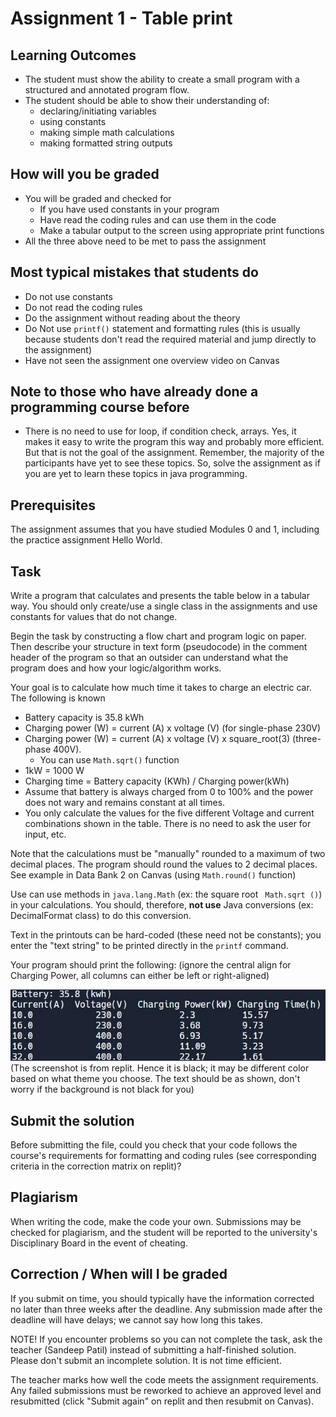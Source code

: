 # Assignment 1 - Table print

## Learning Outcomes
* The student must show the ability to create a small program with a structured and annotated program flow. 
* The student should be able to show their understanding of:
  * declaring/initiating variables
  * using constants
  * making simple math calculations
  * making formatted string outputs

## How will you be graded
* You will be graded and checked for
  * If you have used constants in your program
  * Have read the coding rules and can use them in the code
  * Make a tabular output to the screen using appropriate print functions
* All the three above need to be met to pass the assignment

## Most typical mistakes that students do
* Do not use constants
* Do not read the coding rules
* Do the assignment without reading about the theory
* Do Not use ```printf()``` statement and formatting rules (this is usually because students don't read the required material and jump directly to the assignment)
* Have not seen the assignment one overview video on Canvas

## Note to those who have already done a programming course before
* There is no need to use for loop, if condition check, arrays. Yes, it makes it easy to write the program this way and probably more efficient. But that is not the goal of the assignment. Remember, the majority of the participants have yet to see these topics. So, solve the assignment as if you are yet to learn these topics in java programming. 


## Prerequisites
The assignment assumes that you have studied Modules 0 and 1, including the practice assignment Hello World.

## Task
Write a program that calculates and presents the table below in a tabular way. You should only create/use a single class in the assignments and use constants for values that do not change. 

Begin the task by constructing a flow chart and program logic on paper. Then describe your structure in text form (pseudocode) in the comment header of the program so that an outsider can understand what the program does and how your logic/algorithm works.

Your goal is to calculate how much time it takes to charge an electric car. The following is known
* Battery capacity is 35.8 kWh
* Charging power (W) = current (A) x voltage (V) (for single-phase 230V)
* Charging power (W) = current (A) x voltage (V) x square_root(3) (three-phase 400V).
  * You can use ```Math.sqrt()``` function
* 1kW = 1000 W
* Charging time = Battery capacity (KWh) / Charging power(kWh)
* Assume that battery is always charged from 0 to 100% and the power does not wary and remains constant at all times.
* You only calculate the values for the five different Voltage and current combinations shown in the table. There is no need to ask the user for input, etc. 

Note that the calculations must be "manually" rounded to a maximum of two decimal places. The program should round the values to 2 decimal places. See example in Data Bank 2 on Canvas (using ```Math.round()``` function)

Use can use methods in ```java.lang.Math``` (ex: the square root ``` Math.sqrt ()```) in your calculations. You should, therefore, **not use** Java conversions (ex: DecimalFormat class) to do this conversion.

Text in the printouts can be hard-coded (these need not be constants); you enter the "text string" to be printed directly in the ```printf``` command.

Your program should print the following: (ignore the central align for Charging Power, all columns can either be left or right-aligned)

![Sample Output Image](assets/ChargingTime.jpg) (The screenshot is from replit. Hence it is black; it may be different color based on what theme you choose. The text should be as shown, don't worry if the background is not black for you)

## Submit the solution
Before submitting the file, could you check that your code follows the course's requirements for formatting and coding rules (see corresponding criteria in the correction matrix on replit)? 

## Plagiarism 
When writing the code, make the code your own. Submissions may be checked for plagiarism, and the student will be reported to the university's Disciplinary Board in the event of cheating.

## Correction / When will I be graded
If you submit on time, you should typically have the information corrected no later than three weeks after the deadline. Any submission made after the deadline will have delays; we cannot say how long this takes.

NOTE! If you encounter problems so you can not complete the task, ask the teacher (Sandeep Patil) instead of submitting a half-finished solution. Please don't submit an incomplete solution. It is not time efficient.

The teacher marks how well the code meets the assignment requirements. Any failed submissions must be reworked to achieve an approved level and resubmitted (click "Submit again" on replit and then resubmit on Canvas).  